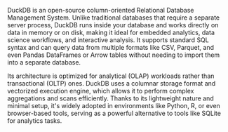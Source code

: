 DuckDB is an open-source column-oriented Relational Database Management System. Unlike traditional databases that require a separate server process, DuckDB runs inside your database and works directly on data in memory or on disk, making it ideal for embedded analytics, data science workflows, and interactive analysis. It supports standard SQL syntax and can query data from multiple formats like CSV, Parquet, and even Pandas DataFrames or Arrow tables without needing to import them into a separate database.

Its architecture is optimized for analytical (OLAP) workloads rather than transactional (OLTP) ones. DuckDB uses a columnar storage format and vectorized execution engine, which allows it to perform complex aggregations and scans efficiently. Thanks to its lightweight nature and minimal setup, it's widely adopted in environments like Python, R, or even browser-based tools, serving as a powerful alternative to tools like SQLite for analytics tasks.

